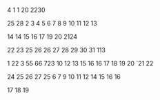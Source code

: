 
4
1
1
20
2230

25
28
2
3
4
5
6
7
8
9
10
11
12
13

14
14
15
16
17
19
20
2124

22
23
25
26
26
27
28
29
30
31
113

1
22
3
55
66
723
10
12
13
15
16
16
17
18
19
20
`21
22

24
25
26
27
25
6
7
9
10
11
12
14
15
16
16

17
18
19








